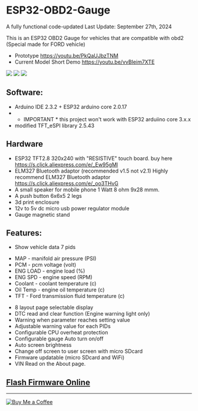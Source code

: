 # ESP32-OBD2-Gauge
A fully functional code-updated
Last Update: September 27th, 2024

This is an ESP32 OBD2 Gauge for vehicles that are compatible with obd2
(Special made for FORD vehicle)
 - Prototype https://youtu.be/PkQaUJbzTNM
 - Current Model Short Demo https://youtu.be/vvBIeim7XTE
   
![](/picture/page.jpg)
![](/picture/config.jpg)
![](enclosure/enclosure.jpg)

## Software:
- Arduino IDE 2.3.2 + ESP32 arduino core 2.0.17
- * IMPORTANT * this project won't work with ESP32 arduiino core 3.x.x
- modified TFT_eSPI library 2.5.43

## Hardware
- ESP32 TFT2.8 320x240 with "RESISTIVE" touch board.
buy here  https://s.click.aliexpress.com/e/_Ew95gMl 
- ELM327 Bluetooth adaptor (recommended v1.5 not v2.1)
  Highly recommend ELM327 Bluetooth  adaptor https://s.click.aliexpress.com/e/_oo3THvG
- A small speaker for mobile phone 1 Watt 8 ohm 9x28 mmm.
- A push button 6x6x5 2 legs
- 3d print enclosure
- 12v to 5v dc micro usb power regulator module
- Gauge magnetic stand

## Features:
- Show vehicle data 7 pids
* MAP - manifold air pressure (PSI)
* PCM - pcm voltage (volt)
* ENG LOAD - engine load (%)
* ENG SPD - engine speed (RPM)
* Coolant - coolant temperature (c)
* Oil Temp - engine oil temperature (c)
* TFT - Ford transmission fluid temperature (c)

- 8 layout page selectable display
- DTC read and clear function (Engine warning light only)
- Warning when parameter reaches setting value
- Adjustable warning value for each PIDs
- Configurable CPU overheat protection
- Configurable gauge Auto turn on/off
- Auto screen brightness
- Change off screen to user screen with micro SDcard
- Firmware updatable (micro SDcard and WiFi)
- VIN Read on the About page.


## [Flash Firmware Online](https://vaandcob.github.io/webpage/src/index.html)

-------------------------------------------------------
[![Buy Me a Coffee](https://img.buymeacoffee.com/button-api/?text=Buy%20me%20a%20coffee&emoji=☕&slug=vaandcob&button_colour=FFDD00&font_colour=000000&font_family=Cookie&outline_colour=000000&coffee_colour=ffffff)](https://www.buymeacoffee.com/vaandcob)

